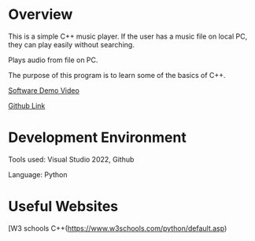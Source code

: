 # Overview

This is a simple C++ music player. If the user has a music file on local PC, they can play easily without searching.

Plays audio from file on PC.

The purpose of this program is to learn some of the basics of C++.

[Software Demo Video](https://youtu.be/CN78pYiBZwI)

[Github Link](https://github.com/Stakkeland/MusicPlayer_C-)

# Development Environment

Tools used: Visual Studio 2022, Github

Language: Python

# Useful Websites

[W3 schools C++(https://www.w3schools.com/python/default.asp)
